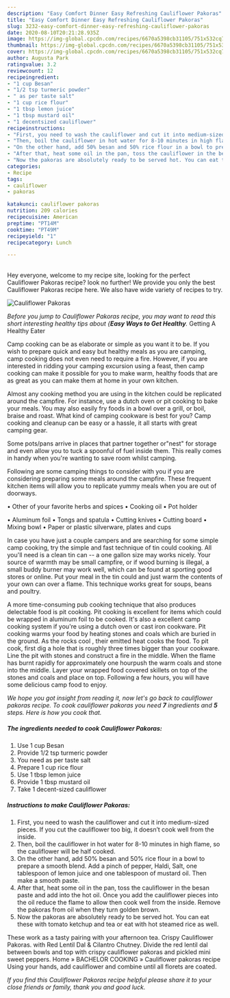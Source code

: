 ```yaml
---
description: "Easy Comfort Dinner Easy Refreshing Cauliflower Pakoras"
title: "Easy Comfort Dinner Easy Refreshing Cauliflower Pakoras"
slug: 3232-easy-comfort-dinner-easy-refreshing-cauliflower-pakoras
date: 2020-08-10T20:21:28.935Z
image: https://img-global.cpcdn.com/recipes/6670a5398cb31105/751x532cq70/cauliflower-pakoras-recipe-main-photo.jpg
thumbnail: https://img-global.cpcdn.com/recipes/6670a5398cb31105/751x532cq70/cauliflower-pakoras-recipe-main-photo.jpg
cover: https://img-global.cpcdn.com/recipes/6670a5398cb31105/751x532cq70/cauliflower-pakoras-recipe-main-photo.jpg
author: Augusta Park
ratingvalue: 3.2
reviewcount: 12
recipeingredient:
- "1 cup Besan"
- "1/2 tsp turmeric powder"
- " as per taste salt"
- "1 cup rice flour"
- "1 tbsp lemon juice"
- "1 tbsp mustard oil"
- "1 decentsized cauliflower"
recipeinstructions:
- "First, you need to wash the cauliflower and cut it into medium-sized pieces. If you cut the cauliflower too big, it doesn’t cook well from the inside."
- "Then, boil the cauliflower in hot water for 8-10 minutes in high flame, so the cauliflower will be half cooked."
- "On the other hand, add 50% besan and 50% rice flour in a bowl to prepare a smooth blend. Add a pinch of pepper, Haldi, Salt, one tablespoon of lemon juice and one tablespoon of mustard oil. Then make a smooth paste."
- "After that, heat some oil in the pan, toss the cauliflower in the besan paste and add into the hot oil. Once you add the cauliflower pieces into the oil reduce the flame to allow then cook well from the inside. Remove the pakoras from oil when they turn golden brown."
- "Now the pakoras are absolutely ready to be served hot. You can eat these with tomato ketchup and tea or eat with hot steamed rice as well."
categories:
- Recipe
tags:
- cauliflower
- pakoras

katakunci: cauliflower pakoras 
nutrition: 209 calories
recipecuisine: American
preptime: "PT14M"
cooktime: "PT49M"
recipeyield: "1"
recipecategory: Lunch

---
```

<br>
Hey everyone, welcome to my recipe site, looking for the perfect Cauliflower Pakoras recipe? look no further! We provide you only the best Cauliflower Pakoras recipe here. We also have wide variety of recipes to try.
<br>


![Cauliflower Pakoras](https://img-global.cpcdn.com/recipes/6670a5398cb31105/751x532cq70/cauliflower-pakoras-recipe-main-photo.jpg)

<i>Before you jump to Cauliflower Pakoras recipe, you may want to read this short interesting healthy tips about {<strong>Easy Ways to Get Healthy</strong>.</i>
Getting A Healthy Eater

    
Camp cooking can be as elaborate or simple as you want it to be. If you wish to prepare quick and easy but healthy meals as you are camping, camp cooking does not even need to require a fire. However, if you are interested in ridding your camping excursion using a feast, then camp cooking can make it possible for you to make warm, healthy foods that are as great as you can make them at home in your own kitchen.

 Almost any cooking method you are using in the kitchen could be replicated around the campfire. For instance, use a dutch oven or pit cooking to bake your meals. You may also easily fry foods in a bowl over a grill, or boil, braise and roast. What kind of camping cookware is best for you? Camp cooking and cleanup can be easy or a hassle, it all starts with great camping gear.

Some pots/pans arrive in places that partner together or"nest" for storage and even allow you to tuck a spoonful of fuel inside them. This really comes in handy when you're wanting to save room whilst camping.

Following are some camping things to consider with you if you are considering preparing some meals around the campfire. These frequent kitchen items will allow you to replicate yummy meals when you are out of doorways.


• Other of your favorite herbs and spices
• Cooking oil
• Pot holder

• Aluminum foil
• Tongs and spatula
• Cutting knives
• Cutting board
• Mixing bowl
• Paper or plastic silverware, plates and cups

In case you have just a couple campers and are searching for some simple camp cooking, try the simple and fast technique of tin could cooking. All you'll need is a clean tin can -- a one gallon size may works nicely. Your source of warmth may be small campfire, or if wood burning is illegal, a small buddy burner may work well, which can be found at sporting good stores or online. Put your meal in the tin could and just warm the contents of your own can over a flame.  This technique works great for soups, beans and poultry.

A more time-consuming pub cooking technique that also produces delectable food is pit cooking. Pit cooking is excellent for items which could be wrapped in aluminum foil to be cooked.  It's also a excellent camp cooking system if you're using a dutch oven or cast iron cookware. Pit cooking warms your food by heating stones and coals which are buried in the ground. As the rocks cool , their emitted heat cooks the food. To pit cook, first dig a hole that is roughly three times bigger than your cookware. Line the pit with stones and construct a fire in the middle. When the flame has burnt rapidly for approximately one hourpush the warm coals and stone into the middle. Layer your wrapped food covered skillets on top of the stones and coals and place on top. Following a few hours, you will have some delicious camp food to enjoy.


<i>We hope you got insight from reading it, now let's go back to cauliflower pakoras recipe. To cook cauliflower pakoras you need <strong>7</strong> ingredients and <strong>5</strong> steps. Here is how you cook that.
</i>

##### The ingredients needed to cook Cauliflower Pakoras:

1. Use 1 cup Besan
1. Provide 1/2 tsp turmeric powder
1. You need  as per taste salt
1. Prepare 1 cup rice flour
1. Use 1 tbsp lemon juice
1. Provide 1 tbsp mustard oil
1. Take 1 decent-sized cauliflower


##### Instructions to make Cauliflower Pakoras:

1. First, you need to wash the cauliflower and cut it into medium-sized pieces. If you cut the cauliflower too big, it doesn’t cook well from the inside.
1. Then, boil the cauliflower in hot water for 8-10 minutes in high flame, so the cauliflower will be half cooked.
1. On the other hand, add 50% besan and 50% rice flour in a bowl to prepare a smooth blend. Add a pinch of pepper, Haldi, Salt, one tablespoon of lemon juice and one tablespoon of mustard oil. Then make a smooth paste.
1. After that, heat some oil in the pan, toss the cauliflower in the besan paste and add into the hot oil. Once you add the cauliflower pieces into the oil reduce the flame to allow then cook well from the inside. Remove the pakoras from oil when they turn golden brown.
1. Now the pakoras are absolutely ready to be served hot. You can eat these with tomato ketchup and tea or eat with hot steamed rice as well.


These work as a tasty pairing with your afternoon tea. Crispy Cauliflower Pakoras. with Red Lentil Dal &amp; Cilantro Chutney. Divide the red lentil dal between bowls and top with crispy cauliflower pakoras and pickled mini sweet peppers. Home » BACHELOR COOKING » Cauliflower pakoras recipe Using your hands, add cauliflower and combine until all florets are coated. 

<i>If you find this Cauliflower Pakoras recipe helpful please share it to your close friends or family, thank you and good luck.</i>
